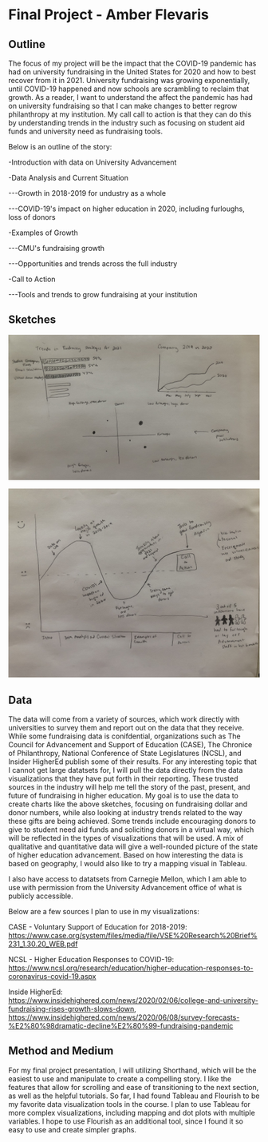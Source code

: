 # Final Project - Amber Flevaris

## Outline

The focus of my project will be the impact that the COVID-19 pandemic has had on university fundraising in the United States for 2020 and how to best recover from it in 2021. University fundraising was growing exponentially, until COVID-19 happened and now schools are scrambling to reclaim that growth. As a reader, I want to understand the affect the pandemic has had on university fundraising so that I can make changes to better regrow philanthropy at my institution. My call call to action is that they can do this by understanding trends in the industry such as focusing on student aid funds and university need as fundraising tools. 


Below is an outline of the story:

-Introduction with data on University Advancement




-Data Analysis and Current Situation

---Growth in 2018-2019 for undustry as a whole

---COVID-19's impact on higher education in 2020, including furloughs, loss of donors 




-Examples of Growth 

---CMU's fundraising growth

---Opportunities and trends across the full industry




-Call to Action 

---Tools and trends to grow fundraising at your institution 

## Sketches
 ![Sketch 1](IMG_5539.jpg)
 
 
 ![Sketch 2](IMG_5540.jpg)
 
 
## Data

The data will come from a variety of sources, which work directly with universities to survey them and report out on the data that they receive. While some fundraising data is conifdential, organizations such as The Council for Advancement and Support of Education (CASE), The Chronice of Philanthropy, National Conference of State Legislatures (NCSL), and Insider HigherEd publish some of their results. For any interesting topic that I cannot get large datatsets for, I will pull the data directly from the data visualizations that they have put forth in their reporting. These trusted sources in the industry will help me tell the story of the past, present, and future of fundraising in higher education. My goal is to use the data to create charts like the above sketches, focusing on fundraising dollar and donor numbers, while also looking at industry trends related to the way these gifts are being achieved. Some trends include encouraging donors to give to student need aid funds and soliciting donors in a virtual way, which will be reflected in the types of visualizations that will be used. A mix of qualitative and quantitative data will give a well-rounded picture of the state of higher education advancement. Based on how interesting the data is based on geography, I would also like to try a mapping visual in Tableau. 

I also have access to datatsets from Carnegie Mellon, which I am able to use with permission from the University Advancement office of what is publicly accessible. 



Below are a few sources I plan to use in my visualizations: 

CASE - Voluntary Support of Education for 2018-2019: https://www.case.org/system/files/media/file/VSE%20Research%20Brief%231_1.30.20_WEB.pdf

NCSL - Higher Education Responses to COVID-19: https://www.ncsl.org/research/education/higher-education-responses-to-coronavirus-covid-19.aspx

Inside HigherEd: https://www.insidehighered.com/news/2020/02/06/college-and-university-fundraising-rises-growth-slows-down, https://www.insidehighered.com/news/2020/06/08/survey-forecasts-%E2%80%98dramatic-decline%E2%80%99-fundraising-pandemic




## Method and Medium

For my final project presentation, I will utilizing Shorthand, which will be the easiest to use and manipulate to create a compelling story. I like the features that allow for scrolling and ease of transitioning to the next section, as well as the helpful tutorials. So far, I had found Tableau and Flourish to be my favorite data visualization tools in the course. I plan to use Tableau for more complex visualizations, including mapping and dot plots with multiple variables. I hope to use Flourish as an additional tool, since I found it so easy to use and create simpler graphs. 

